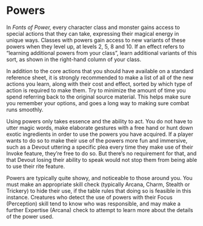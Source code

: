 # Powers

In _Fonts of Power,_ every character class and monster gains access to special actions that they can take, expressing their magical energy in unique ways.
Classes with powers gain access to new variants of these powers when they level up, at levels 2, 5, 8 and 10.
If an effect refers to “learning additional powers from your class”,
learn additional variants of this sort, as shown in the right-hand column of your class.

In addition to the core actions that you should have available on a standard reference sheet,
it is strongly recommended to make a list of all of the new actions you learn,
along with their cost and effect, sorted by which type of action is required to make them.
Try to minimize the amount of time you spend referring back to the original source material.
This helps make sure you remember your options, and goes a long way to making sure combat runs smoothly.

Using powers only takes essence and the ability to act. You do not have to utter magic words, make elaborate gestures with a free hand or hunt down exotic ingredients in order to use the powers you have acquired.
If a player wants to do so to make their use of the powers more fun and immersive, such as a Devout uttering a specific plea every time they make use of their Invoke feature, they’re free to do so.
But there’s no requirement for that,
and that Devout losing their ability to speak would not stop them from being able to use their rite feature.

Powers are typically quite showy, and noticeable to those around you.
You must make an appropriate skill check (typically Arcana, Charm, Stealth or Trickery) to hide their use, if the table rules that doing so is feasible in this instance.
Creatures who detect the use of powers with their Focus (Perception) skill tend to know who was responsible,
and may make a further Expertise (Arcana) check to attempt to learn more about the details of the power used.
